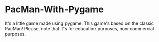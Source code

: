 # PacMan-With-Pygame
It's a little game made using pygame. This game's based on the classic PacMan! Please, note that it's for education purposes, non-commercial purposes. 
